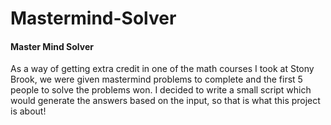 # Mastermind-Solver
<h4> Master Mind Solver </h4>
As a way of getting extra credit in one of the math courses I took at Stony Brook, we were given mastermind problems to complete and the first 5 people to solve the problems won. I decided to write a small script which would generate the answers based on the input, so that is what this project is about!
